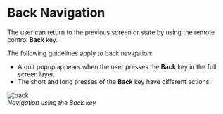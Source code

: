 # Back Navigation

The user can return to the previous screen or state by using the remote control **Back** key.

The following guidelines apply to back navigation:

-   A quit popup appears when the user presses the **Back** key in the full screen layer.
-   The short and long presses of the **Back** key have different actions.



![back](media/pt_10_back-850x154.png)  
*Navigation using the Back key*

